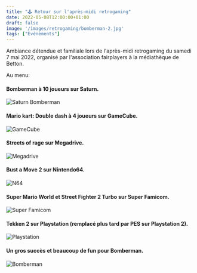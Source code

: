 ```yaml
---
title: "🕹️ Retour sur l'après-midi retrogaming"
date: 2022-05-08T12:00:00+01:00
draft: false
image: '/images/retrogaming/bomberman-2.jpg'
tags: ["Evènements"]
---
```


Ambiance détendue et familiale lors de l'après-midi retrogaming du samedi 7 mai 2022, organisé par l'association fairplayers à la médiathèque de Betton.

<!--more-->

Au menu:

#### Bomberman à 10 joueurs sur Saturn.

![Saturn Bomberman](/images/retrogaming/bomberman-1.jpg)

#### Mario kart: Double dash à 4 joueurs sur GameCube.

![GameCube](/images/retrogaming/gamecube.jpg)

#### Streets of rage sur Megadrive.

![Megadrive](/images/retrogaming/megadrive.jpg)

#### Bust a Move 2 sur Nintendo64.

![N64](/images/retrogaming/n64.jpg)

#### Super Mario World et Street Fighter 2 Turbo sur Super Famicom.

![Super Famicom](/images/retrogaming/snes.jpg)

#### Tekken 2 sur Playstation (remplacé plus tard par PES sur Playstation 2).

![Playstation](/images/retrogaming/playstation.jpg)

#### Un gros succès et beaucoup de fun pour Bomberman.

![Bomberman](/images/retrogaming/bomberman-2.jpg)
